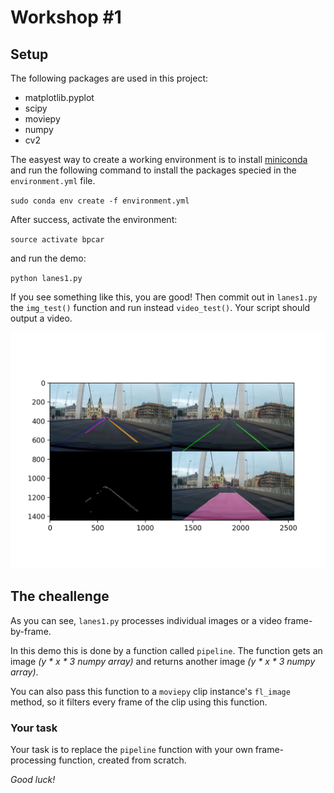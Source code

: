 # Workshop #1


## Setup

The following packages are used in this project:

* matplotlib.pyplot
* scipy
* moviepy
* numpy
* cv2

The easyest way to create a working environment is to install [miniconda](https://conda.io/miniconda.html) and run the following command to install the packages specied in the `environment.yml` file.

`sudo conda env create -f environment.yml`

After success, activate the environment:

`source activate bpcar`	

and run the demo:

`python lanes1.py`

If you see something like this, you are good!
Then commit out in `lanes1.py` the `img_test()` function and run instead `video_test()`. Your script should output a video.

![output](output1.png)

## The cheallenge

As you can see, `lanes1.py` processes individual images or a video frame-by-frame.

In this demo this is done by a function called `pipeline`. The function gets an image _(y * x * 3 numpy array)_ and returns another image _(y * x * 3 numpy array)_.

You can also pass this function to a `moviepy` clip instance's `fl_image` method, so it filters every frame of the clip using this function.

### Your task

Your task is to replace the `pipeline` function with your own frame-processing function, created from scratch.

*Good luck!*

